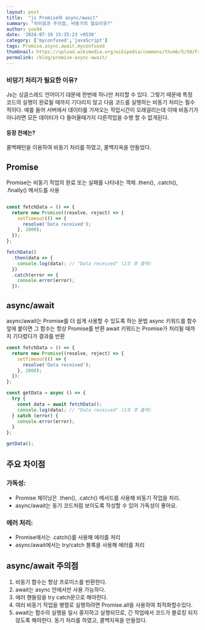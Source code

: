 ```yaml
---
layout: post
title:  "js Promise와 async/await"
summary: "차이점과 주의점, 비동기의 필요이유?"
author: yoo94
date: '2024-07-19 15:35:23 +0530'
category: ['myconfused','javaScript']
tags: Promise,async,await,myconfused
thumbnail: https://upload.wikimedia.org/wikipedia/commons/thumb/5/50/Fxemoji_u2049.svg/255px-Fxemoji_u2049.svg.png
permalink: /blog/promise-async-await/
---
```

### 비덩기 처리가 필요한 이유?

Js는 싱글스레드 언어이기 대문에 한번에 하나만 처리할 수 있다.
그렇기 때문에 특정 코드의 실행이 완료될 때까지 기다리지 않고 다음 코드를 실행하는 비동기 처리는 필수적이다.
예를 들어 서버에서 데이터를 가져오는 작업시간이 오래걸리는데 이때 비동기가 아니라면 모든 데이터가 다 들어올때가지 다른작업을 수행 할 수 없게된다.

#### 등장 전에는?
콜백패턴을 이용하여 비동기 처리를 하였고, 콜백지옥을 만들었다.

## Promise
Promise는 비동기 작업의 완료 또는 실패를 나타내는 객체
.then(), .catch(), .finally() 메서드를 사용

```javascript

const fetchData = () => {
  return new Promise((resolve, reject) => {
    setTimeout(() => {
      resolve('Data received');
    }, 2000);
  });
};

fetchData()
  .then(data => {
    console.log(data); // "Data received" (2초 후 출력)
  })
  .catch(error => {
    console.error(error);
  });
```

## async/await
async/await는 Promise를 더 쉽게 사용할 수 있도록 하는 문법
async 키워드를 함수 앞에 붙이면 그 함수는 항상 Promise를 반환
await 키워드는 Promise가 처리될 때까지 기다렸다가 결과를 반환

```javascript
const fetchData = () => {
  return new Promise((resolve, reject) => {
    setTimeout(() => {
      resolve('Data received');
    }, 2000);
  });
};

const getData = async () => {
  try {
    const data = await fetchData();
    console.log(data); // "Data received" (2초 후 출력)
  } catch (error) {
    console.error(error);
  }
};

getData();
```

## 주요 차이점

### 가독성:
- Promise 체이닝은 .then(), .catch() 메서드를 사용해 비동기 작업을 처리.
- async/await는 동기 코드처럼 보이도록 작성할 수 있어 가독성이 좋아요.

### 에러 처리:
- Promise에서는 .catch()를 사용해 에러를 처리
- async/await에서는 try/catch 블록을 사용해 에러를 처리

## async/await 주의점
1. 비동기 함수는 항상 프로미스를 반환한다.
2. await는 async 안에서만 사용 가능하다.
3. 에러 핸들링을 try catch문으로 해야한다.
4. 여러 비동기 작업을 병렬로 실행하려면 Promise.all을 사용하여 최적화할수있다.
5. await는 함수의 실행을 일시 중지하고 실행되므로, 긴 작업에서 코드가 블로킹 되지않도록 해야한다.
   동기 처리를 하였고, 콜백지옥을 만들었다.

###
